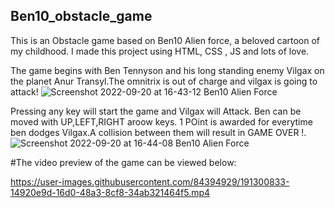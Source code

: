 ## Ben10_obstacle_game
This is an Obstacle game based on Ben10 Alien force, a beloved cartoon of my childhood. I made this project using HTML, CSS , JS and lots of love.

The game begins with Ben Tennyson and his long standing enemy Vilgax on the planet Anur Transyl.The omnitrix is out of charge and vilgax is going to attack!
![Screenshot 2022-09-20 at 16-43-12 Ben10 Alien Force](https://user-images.githubusercontent.com/84394929/191300250-cbc302f3-6fff-4113-a5a1-a4022c711411.png)

Pressing any key will start the game and Vilgax will Attack. Ben can be moved with UP,LEFT,RIGHT aroow keys. 1 POint is awarded for everytime ben dodges Vilgax.A collision between them will result in GAME OVER !.
![Screenshot 2022-09-20 at 16-44-08 Ben10 Alien Force](https://user-images.githubusercontent.com/84394929/191300724-f0923ef9-62f9-4530-be4d-72e27e47b586.png)

#The video preview of the game can be viewed below:


https://user-images.githubusercontent.com/84394929/191300833-14920e9d-16d0-48a3-8cf8-34ab321464f5.mp4



